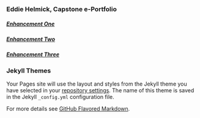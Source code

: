 ### Eddie Helmick, Capstone e-Portfolio

##### [Enhancement One](https://edwardhelmick.github.io/EnhancementOne.html) <br />
##### [Enhancement Two](https://edwardhelmick.github.io/EnhancementTwo.html) <br />
##### [Enhancement Three](https://edwardhelmick.github.io/EnhancementThree.html) <br />

### Jekyll Themes

Your Pages site will use the layout and styles from the Jekyll theme you have selected in your [repository settings](https://github.com/edwardhelmick/edwardhelmick.github.io/settings/pages). The name of this theme is saved in the Jekyll `_config.yml` configuration file.

For more details see [GitHub Flavored Markdown](https://guides.github.com/features/mastering-markdown/).
